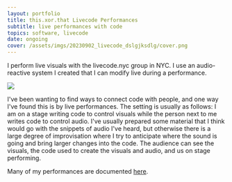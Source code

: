 ```yaml
---
layout: portfolio
title: this.xor.that Livecode Performances
subtitle: live performances with code 
topics: software, livecode
date: ongoing
cover: /assets/imgs/20230902_livecode_dslgjksdlg/cover.png
---
```


I perform live visuals with the livecode.nyc group in NYC. I use an audio-reactive system I created that I can modify live during a performance.

<img class="fullwidth-no-border" src="/assets/imgs/20230902_livecode_dslgjksdlg/cover.png">

I've been wanting to find ways to connect code with people, and one way I've found this is by live performances. The setting is usually as follows: I am on a stage writing code to control visuals while the person next to me writes code to control audio. I've usually prepared some material that I think would go with the snippets of audio I've heard, but otherwise there is a large degree of improvisation where I try to anticipate where the sound is going and bring larger changes into the code. The audience can see the visuals, the code used to create the visuals and audio, and us on stage performing.

Many of my performances are documented [here](/events/).